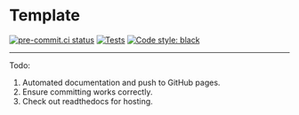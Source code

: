 # Template

[![pre-commit.ci status](https://results.pre-commit.ci/badge/github/Ozy-Viking/template/main.svg)](https://results.pre-commit.ci/latest/github/Ozy-Viking/template/main) [![Tests](https://github.com/Ozy-Viking/template/actions/workflows/test.yml/badge.svg)](https://github.com/Ozy-Viking/template/actions/workflows/test.yml) [![Code style: black](https://img.shields.io/badge/code%20style-black-000000.svg)](https://github.com/psf/black)

---
Todo:
1. Automated documentation and push to GitHub pages.
2. Ensure committing works correctly.
3. Check out readthedocs for hosting.
